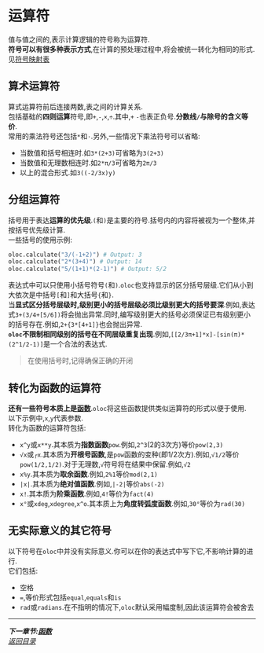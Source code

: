 # 运算符  

值与值之间的,表示计算逻辑的符号称为运算符.  
**符号可以有很多种表示方式**,在计算的预处理过程中,将会被统一转化为相同的形式.见[符号映射表](../项目说明/数据/符号映射表.md)  

## 算术运算符  

算式运算符前后连接两数,表之间的计算关系.  
包括基础的**四则运算**符号,即`+`,`-`,`×`,`÷`.其中,`+` `-`也表正负号.**分数线`/`与除号的含义等价**.  
常用的乘法符号还包括`*`和`·`.另外,一些情况下乘法符号可以省略:  
- 当数值和括号相连时.如`3*(2+3)`可省略为`3(2+3)`  
- 当数值和无理数相连时.如`2*π/3`可省略为`2π/3`  
- 以上的混合形式.如`3((-2/3x)y)`  

## 分组运算符  

括号用于表达**运算的优先级**.`(`和`)`是主要的符号.括号内的内容将被视为一个整体,并按括号优先级计算.  
一些括号的使用示例:  
```python
oloc.calculate("3/(-1+2)") # Output: 3
oloc.calculate("2*(3+4)") # Output: 14
oloc.calculate("5/(1+1)*(2-1)") # Output: 5/2
```
表达式中可以只使用小括号符号`(`和`)`.`oloc`也支持显示的区分括号层级.它们从小到大依次是中括号`[`和`]`和大括号`{`和`}`.  
当**显式区分括号层级时,级别更小的括号层级必须比级别更大的括号要深**.例如,表达式`3+(3/4+[5/6])`将会抛出异常.同时,编写级别更大的括号必须保证已有级别更小的括号存在.例如,`2+{3*[4+1]}`也会抛出异常.    
**`oloc`不限制相同级别的括号在不同层级重复出现**.例如,`[[2/3π+1]*x]-[sin(π)*(2^1/2-1)]`是一个合法的表达式.  

> 在使用括号时,记得确保正确的开闭  

## 转化为函数的运算符  

**还有一些符号本质上是[函数](函数.md)**.`oloc`将这些函数提供类似运算符的形式以便于使用.  
以下示例中,`x`,`y`代表参数.  
转化为函数的运算符包括:  
- `x^y`或`x**y`.其本质为**指数函数**`pow`.例如,`2^3`(2的3次方)等价`pow(2,3)`  
- `√x`或`┌x`.其本质为**开根号函数**,是`pow`函数的变种(即1/2次方).例如,`√1/2`等价`pow(1/2,1/2)`.对于无理数,`√`符号将在结果中保留.例如,`√2` 
- `x%y`.其本质为**取余函数**.例如,`2%1`等价`mod(2,1)`  
- `|x|`.其本质为**绝对值函数**.例如,`|-2|`等价`abs(-2)`  
- `x!`.其本质为**阶乘函数**.例如,`4!`等价为`fact(4)`  
- `x°`或`xdeg`,`xdegree`,`x^o`.其本质上为**角度转弧度函数**.例如,`30°`等价为`rad(30)`  

## 无实际意义的其它符号  

以下符号在`oloc`中并没有实际意义.你可以在你的表达式中写下它,不影响计算的进行.  
它们包括:  
- 空格  
- `=`,等价形式包括`equal`,`equals`和`is`  
- `rad`或`radians`.在不指明的情况下,`oloc`默认采用幅度制,因此该运算符会被舍去  

---  
***下一章节:[函数](函数.md)***  
*[返回目录](使用教程目录.md)*  